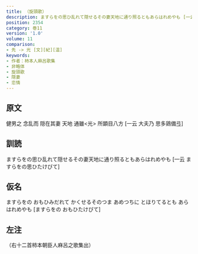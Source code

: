 ```yaml
---
title: （旋頭歌）
description: ますらをの思ひ乱れて隠せるその妻天地に通り照るともあらはれめやも [一云 ますらをの思ひたけびて]
position: 2354
category: 巻11
version: '1.0'
volume: 11
comparison:
- 先 -> 光 [文][紀][温]
keywords:
- 作者：柿本人麻呂歌集
- 非略体
- 旋頭歌
- 隠妻
- 恋情
---
```


## 原文

健男之 念乱而 隠在其妻 天地 通雖<光> 所顕目八方 [一云 大夫乃 思多鶏備弖]

## 訓読

ますらをの思ひ乱れて隠せるその妻天地に通り照るともあらはれめやも [一云 ますらをの思ひたけびて]

## 仮名

ますらをの おもひみだれて かくせるそのつま あめつちに とほりてるとも あらはれめやも [ますらをの おもひたけびて]

## 左注

（右十二首柿本朝臣人麻呂之歌集出）
